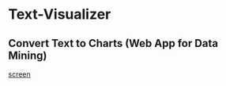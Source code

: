 # Text-Visualizer

## Convert Text to Charts (Web App for Data Mining)

[screen](imgs/screenshot.PNG)
